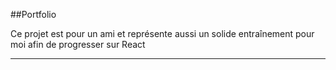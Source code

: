 ##Portfolio

Ce projet est pour un ami et représente aussi un solide entraînement pour moi afin de progresser sur React
*************************************************************************
